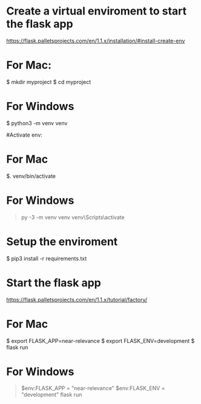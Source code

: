 # Create a virtual enviroment to start the flask app
https://flask.palletsprojects.com/en/1.1.x/installation/#install-create-env
# For Mac:
$ mkdir myproject
$ cd myproject
# For Windows
$ python3 -m venv venv

#Activate env:

# For Mac
$. venv/bin/activate

# For Windows
> py -3 -m venv venv
> venv\Scripts\activate

# Setup the enviroment

$ pip3 install -r requirements.txt

# Start the flask app
https://flask.palletsprojects.com/en/1.1.x/tutorial/factory/

# For Mac
$ export FLASK_APP=near-relevance
$ export FLASK_ENV=development
$ flask run

# For Windows
> $env:FLASK_APP = "near-relevance"
> $env:FLASK_ENV = "development"
> flask run
